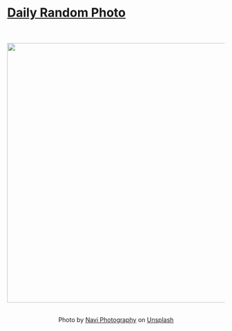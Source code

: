 # [Daily Random Photo](https://www.dailyrandomphoto.com/)

<div align="center">
  <br>
  <br>
  <a href="https://www.dailyrandomphoto.com/p/2021/2021-08-12/"><img src="https://images.unsplash.com/photo-1627721382850-480ae4c5a644?crop=entropy&cs=tinysrgb&fit=max&fm=jpg&ixid=Mnw3NzUwOHwwfDF8cmFuZG9tfHx8fHx8fHx8MTYyODcyNzM1OA&ixlib=rb-1.2.1&q=80&w=1080" width="600px"></a>
  <br>
  <br>
  <p class="has-text-grey">Photo by <a href="https://unsplash.com/@navi_photography?utm_source=Daily%20Random%20Photo&amp;utm_medium=referral" target="_blank" rel="noopener noreferrer">Navi Photography</a> on <a href="https://unsplash.com/photos/xcs9Td97ZmQ?utm_source=Daily%20Random%20Photo&amp;utm_medium=referral" target="_blank" rel="noopener noreferrer">Unsplash</a></p>
</div>
